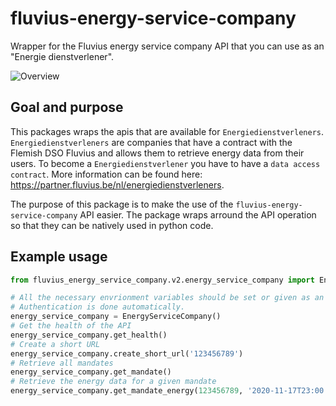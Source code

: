 # fluvius-energy-service-company
Wrapper for the Fluvius energy service company API that you can use as an "Energie dienstverlener".

![Overview](Overview.png)

## Goal and purpose
This packages wraps the apis that are available for `Energiedienstverleners`.
`Energiedienstverleners` are companies that have a contract with the Flemish DSO Fluvius and allows them to retrieve energy data from their users.
To become a `Energiedienstverlener` you have to have a `data access contract`.
More information can be found here: https://partner.fluvius.be/nl/energiedienstverleners.

The purpose of this package is to make the use of the `fluvius-energy-service-company` API easier. The package wraps arround the API operation so that they can be natively used in python code.

## Example usage
```python
from fluvius_energy_service_company.v2.energy_service_company import EnergyServiceCompany

# All the necessary envrionment variables should be set or given as an argument.
# Authentication is done automatically.
energy_service_company = EnergyServiceCompany()
# Get the health of the API
energy_service_company.get_health()
# Create a short URL
energy_service_company.create_short_url('123456789')
# Retrieve all mandates
energy_service_company.get_mandate()
# Retrieve the energy data for a given mandate
energy_service_company.get_mandate_energy(123456789, '2020-11-17T23:00:00Z', '2020-11-18T23:00:00Z')
```